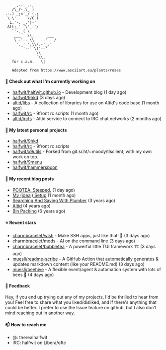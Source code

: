 ```
    _,--._.-,
   /\_r-,\_ )
.-.) _;='_/ (.;
 \ \'     \/C )
  L.'-. _.'|-'
 &lt;_`-'\'_.'/
   `'-._( \
    ___   \\,      ___
    \ .'-. \\   .-'_. /
     '._' '.\\/.-'_.'
        '--``\('--'
              \\
              `\\,
   for c.a.m.   \|
   
   Adapted from https://www.asciiart.eu/plants/roses
```

#### 👷 Check out what I'm currently working on

- [halfwit/halfwit.github.io](https://github.com/halfwit/halfwit.github.io) - Development blog (1 day ago)
- [halfwit/9hkd](https://github.com/halfwit/9hkd) (3 days ago)
- [altid/libs](https://github.com/altid/libs) - A collection of libraries for use on Altid&#39;s code base (1 month ago)
- [halfwit/rc](https://github.com/halfwit/rc) - 9front rc scripts (1 month ago)
- [altid/ircfs](https://github.com/altid/ircfs) - Altid service to connect to IRC chat networks (2 months ago)

#### 🌱 My latest personal projects

- [halfwit/9hkd](https://github.com/halfwit/9hkd)
- [halfwit/rc](https://github.com/halfwit/rc) - 9front rc scripts
- [halfwit/x9utils](https://github.com/halfwit/x9utils) - Forked from git.sr.ht/~moody/tlsclient, with my own work on top.
- [halfwit/9menu](https://github.com/halfwit/9menu)
- [halfwit/hammerspoon](https://github.com/halfwit/hammerspoon)

#### 📜 My recent blog posts

- [POQTEA, Steeped.](https://halfwit.github.io/2023/08/29/layouts.html) (1 day ago)
- [My (ideal) Setup](https://halfwit.github.io/2023/07/26/setup.html) (1 month ago)
- [Searching And Saving With Plumber](https://halfwit.github.io/2020/06/27/searching.html) (3 years ago)
- [Altid](https://halfwit.github.io/2019/07/02/altid.html) (4 years ago)
- [Bin Packing](https://halfwit.github.io/2017/09/21/binpacking.html) (6 years ago)

#### ⭐ Recent stars

- [charmbracelet/wish](https://github.com/charmbracelet/wish) - Make SSH apps, just like that! 💫 (3 days ago)
- [charmbracelet/mods](https://github.com/charmbracelet/mods) - AI on the command line (3 days ago)
- [charmbracelet/bubbletea](https://github.com/charmbracelet/bubbletea) - A powerful little TUI framework 🏗 (3 days ago)
- [muesli/readme-scribe](https://github.com/muesli/readme-scribe) - A GitHub Action that automatically generates &amp; updates markdown content (like your README.md) (3 days ago)
- [muesli/beehive](https://github.com/muesli/beehive) - A flexible event/agent &amp; automation system with lots of bees 🐝 (4 days ago)

#### 💬 Feedback

Hey, if you end up trying out any of my projects, I'd be thrilled to hear from you! Feel free to share what you liked/disliked, and if there's anything that could be better.
I prefer to use the Issue feature on github, but I also don't mind reaching out in another way.

#### 📫 How to reach me
- @: therealhalfwit
- IRC: halfwit on Libera/oftc
